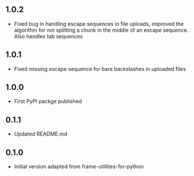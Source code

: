 ## 1.0.2

* Fixed bug in handling escape sequences in file uploads, improved the algorithm for not splitting a chunk in the middle of an escape sequence. Also handles tab sequences

## 1.0.1

* Fixed missing escape sequence for bare backslashes in uploaded files

## 1.0.0

* First PyPI packge published

## 0.1.1

* Updated README.md

## 0.1.0

* Initial version adapted from frame-utilities-for-python